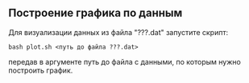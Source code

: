 ## Построение графика по данным

Для визуализации данных из файла "???.dat" запустите скрипт:
 ```
 bash plot.sh <путь до файла ???.dat>
  ```
передав в аргументе путь до файла с данными, по которым нужно построить график.